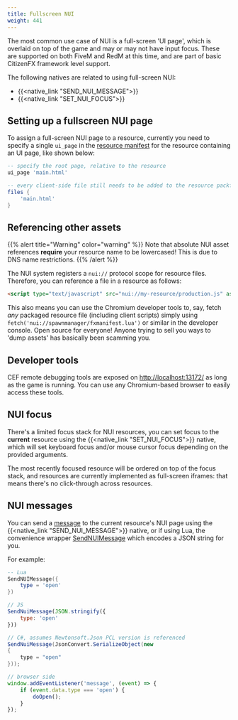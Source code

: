 ```yaml
---
title: Fullscreen NUI
weight: 441
---
```


The most common use case of NUI is a full-screen 'UI page', which is overlaid on top of the game and may or may not have
input focus. These are supported on both FiveM and RedM at this time, and are part of basic CitizenFX framework level
support.

The following natives are related to using full-screen NUI:

* {{<native_link "SEND_NUI_MESSAGE">}}
* {{<native_link "SET_NUI_FOCUS">}}

## Setting up a fullscreen NUI page
To assign a full-screen NUI page to a resource, currently you need to specify a single `ui_page` in the
[resource manifest][resource-manifest] for the resource containing an UI page, like shown below:

```lua
-- specify the root page, relative to the resource
ui_page 'main.html'

-- every client-side file still needs to be added to the resource packfile!
files {
    'main.html'
}
```

## Referencing other assets
{{% alert title="Warning" color="warning" %}}
Note that absolute NUI asset references **require** your resource name to be lowercased! This is due to DNS name
restrictions.
{{% /alert %}}

The NUI system registers a `nui://` protocol scope for resource files. Therefore, you can reference a file in a resource
as follows:

```html
<script type="text/javascript" src="nui://my-resource/production.js" async></script>
```

This also means you can use the Chromium developer tools to, say, fetch _any_ packaged resource file (including client
scripts) simply using `fetch('nui://spawnmanager/fxmanifest.lua')` or similar in the developer console. Open source for
everyone! Anyone trying to sell you ways to 'dump assets' has basically been scamming you.

<!-- #GAMETODO: block this? but then we'll get NUI bypasses.. eww -->

## Developer tools
CEF remote debugging tools are exposed on [http://localhost:13172/](http://localhost:13172/) as long as the game is
running. You can use any Chromium-based browser to easily access these tools.

<!-- #GAMETODO: support this natively using a pop-up window/console shortcut? -->

## NUI focus
There's a limited focus stack for NUI resources, you can set focus to the **current** resource using the
{{<native_link "SET_NUI_FOCUS">}} native, which will set keyboard focus and/or mouse cursor focus depending on the
provided arguments.

The most recently focused resource will be ordered on top of the focus stack, and resources are currently implemented
as full-screen iframes: that means there's no click-through across resources.

## NUI messages
You can send a [message][mdn-messages] to the current resource's NUI page using the {{<native_link "SEND_NUI_MESSAGE">}}
native, or if using Lua, the convenience wrapper [SendNUIMessage][send-nui-message] which encodes a JSON string for you.

For example:

```lua
-- Lua
SendNUIMessage({
    type = 'open'
})
```

```js
// JS
SendNuiMessage(JSON.stringify({
    type: 'open'
}))
```

```csharp
// C#, assumes Newtonsoft.Json PCL version is referenced
SendNuiMessage(JsonConvert.SerializeObject(new
{
    type = "open"
}));
```

```js
// browser side
window.addEventListener('message', (event) => {
    if (event.data.type === 'open') {
        doOpen();
    }
});
```

[mdn-messages]: https://developer.mozilla.org/en-US/docs/Web/API/Window/postMessage#The_dispatched_event
[send-nui-message]: /docs/scripting-reference/runtimes/lua/functions/SendNUIMessage
[resource-manifest]: /docs/scripting-reference/resource-manifest/resource-manifest
